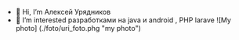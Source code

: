 - 👋 Hi, I’m  Алексей Урядников
- 👀 I’m interested  разработками на java и android , PHP larave
![My photo] (./foto/uri_foto.phg "my photo")

<!---
uri02alex/uri02alex is a ✨ special ✨ repository because its `README.md` (this file) appears on your GitHub profile.
You can click the Preview link to take a look at your changes.
--->
